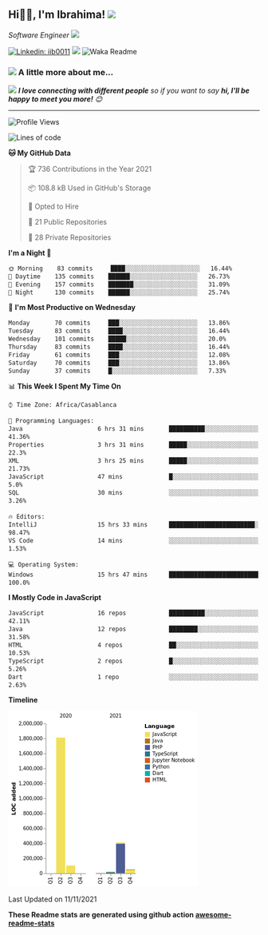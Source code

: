 <h2>Hi🙏🏻, I'm Ibrahima! <img src="https://media.giphy.com/media/12oufCB0MyZ1Go/giphy.gif" width="50"></h2>
<p><em>Software Engineer <img src="https://media.giphy.com/media/WUlplcMpOCEmTGBtBW/giphy.gif" width="30"> 
</em></p>


[![Linkedin: iib0011](https://img.shields.io/badge/-iib0011-blue?style=flat-square&logo=Linkedin&logoColor=white&link=https://www.linkedin.com/in/iib0011/)](https://www.linkedin.com/in/iib0011/)
![](https://visitor-badge.glitch.me/badge?page_id=iib0011)
![Waka Readme](https://github.com/iib0011/iib0011/workflows/Waka%20Readme/badge.svg)


### <img src="https://media.giphy.com/media/VgCDAzcKvsR6OM0uWg/giphy.gif" width="50"> A little more about me...  


<img src="https://media.giphy.com/media/LnQjpWaON8nhr21vNW/giphy.gif" width="60"> <em><b>I love connecting with different people</b> so if you want to say <b>hi, I'll be happy to meet you more!</b> 😊</em>

---
<!--START_SECTION:waka-->
![Profile Views](http://img.shields.io/badge/Profile%20Views-5-blue)

![Lines of code](https://img.shields.io/badge/From%20Hello%20World%20I%27ve%20Written-2.4%20million%20lines%20of%20code-blue)

**🐱 My GitHub Data** 

> 🏆 736 Contributions in the Year 2021
 > 
> 📦 108.8 kB Used in GitHub's Storage 
 > 
> 💼 Opted to Hire
 > 
> 📜 21 Public Repositories 
 > 
> 🔑 28 Private Repositories  
 > 
**I'm a Night 🦉** 

```text
🌞 Morning    83 commits     ████░░░░░░░░░░░░░░░░░░░░░   16.44% 
🌆 Daytime    135 commits    ██████░░░░░░░░░░░░░░░░░░░   26.73% 
🌃 Evening    157 commits    ███████░░░░░░░░░░░░░░░░░░   31.09% 
🌙 Night      130 commits    ██████░░░░░░░░░░░░░░░░░░░   25.74%

```
📅 **I'm Most Productive on Wednesday** 

```text
Monday       70 commits     ███░░░░░░░░░░░░░░░░░░░░░░   13.86% 
Tuesday      83 commits     ████░░░░░░░░░░░░░░░░░░░░░   16.44% 
Wednesday    101 commits    █████░░░░░░░░░░░░░░░░░░░░   20.0% 
Thursday     83 commits     ████░░░░░░░░░░░░░░░░░░░░░   16.44% 
Friday       61 commits     ███░░░░░░░░░░░░░░░░░░░░░░   12.08% 
Saturday     70 commits     ███░░░░░░░░░░░░░░░░░░░░░░   13.86% 
Sunday       37 commits     █░░░░░░░░░░░░░░░░░░░░░░░░   7.33%

```


📊 **This Week I Spent My Time On** 

```text
⌚︎ Time Zone: Africa/Casablanca

💬 Programming Languages: 
Java                     6 hrs 31 mins       ██████████░░░░░░░░░░░░░░░   41.36% 
Properties               3 hrs 31 mins       █████░░░░░░░░░░░░░░░░░░░░   22.3% 
XML                      3 hrs 25 mins       █████░░░░░░░░░░░░░░░░░░░░   21.73% 
JavaScript               47 mins             █░░░░░░░░░░░░░░░░░░░░░░░░   5.0% 
SQL                      30 mins             ░░░░░░░░░░░░░░░░░░░░░░░░░   3.26%

🔥 Editors: 
IntelliJ                 15 hrs 33 mins      ████████████████████████░   98.47% 
VS Code                  14 mins             ░░░░░░░░░░░░░░░░░░░░░░░░░   1.53%

💻 Operating System: 
Windows                  15 hrs 47 mins      █████████████████████████   100.0%

```

**I Mostly Code in JavaScript** 

```text
JavaScript               16 repos            ██████████░░░░░░░░░░░░░░░   42.11% 
Java                     12 repos            ████████░░░░░░░░░░░░░░░░░   31.58% 
HTML                     4 repos             ██░░░░░░░░░░░░░░░░░░░░░░░   10.53% 
TypeScript               2 repos             █░░░░░░░░░░░░░░░░░░░░░░░░   5.26% 
Dart                     1 repo              ░░░░░░░░░░░░░░░░░░░░░░░░░   2.63%

```


**Timeline**

![Chart not found](https://raw.githubusercontent.com/iib0011/iib0011/master/charts/bar_graph.png) 


 Last Updated on 11/11/2021
<!--END_SECTION:waka-->

**These Readme stats are generated using github action [awesome-readme-stats](https://github.com/iib0011/waka-readme-stats)**
